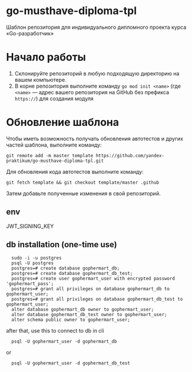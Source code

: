 # go-musthave-diploma-tpl

Шаблон репозитория для индивидуального дипломного проекта курса «Go-разработчик»

# Начало работы

1. Склонируйте репозиторий в любую подходящую директорию на вашем компьютере.
2. В корне репозитория выполните команду `go mod init <name>` (где `<name>` — адрес вашего репозитория на GitHub без
   префикса `https://`) для создания модуля

# Обновление шаблона

Чтобы иметь возможность получать обновления автотестов и других частей шаблона, выполните команду:

```
git remote add -m master template https://github.com/yandex-praktikum/go-musthave-diploma-tpl.git
```

Для обновления кода автотестов выполните команду:

```
git fetch template && git checkout template/master .github
```

Затем добавьте полученные изменения в свой репозиторий.

## env
JWT_SIGNING_KEY

## db installation (one-time use)

      sudo -i -u postgres
      psql -U postgres
      postgres=# create database gophermart_db;
      postgres=# create database gophermart_db_test;
      postgres=# create user gophermart_user with encrypted password 'gophermart_pass';
      postgres=# grant all privileges on database gophermart_db to gophermart_user;
      postgres=# grant all privileges on database gophermart_db_test to gophermart_user;
      alter database gophermart_db owner to gophermart_user;
      alter database gophermart_db_test owner to gophermart_user;
      alter schema public owner to gophermart_user;

after that, use this to connect to db in cli

      psql -U gophermart_user -d gophermart_db

or

      psql -U gophermart_user -d gophermart_db_test

